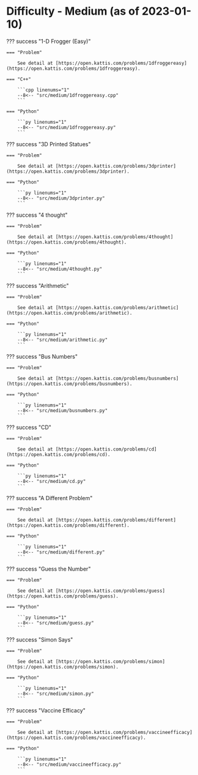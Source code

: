 # Difficulty - Medium (as of 2023-01-10)

??? success "1-D Frogger (Easy)"

    === "Problem"

        See detail at [https://open.kattis.com/problems/1dfroggereasy](https://open.kattis.com/problems/1dfroggereasy).

    === "C++"

        ```cpp linenums="1"
        --8<-- "src/medium/1dfroggereasy.cpp"
        ```

    === "Python"

        ```py linenums="1"
        --8<-- "src/medium/1dfroggereasy.py"
        ```

??? success "3D Printed Statues"

    === "Problem"

        See detail at [https://open.kattis.com/problems/3dprinter](https://open.kattis.com/problems/3dprinter).

    === "Python"

        ```py linenums="1"
        --8<-- "src/medium/3dprinter.py"
        ```

??? success "4 thought"

    === "Problem"

        See detail at [https://open.kattis.com/problems/4thought](https://open.kattis.com/problems/4thought).

    === "Python"

        ```py linenums="1"
        --8<-- "src/medium/4thought.py"
        ```

??? success "Arithmetic"

    === "Problem"

        See detail at [https://open.kattis.com/problems/arithmetic](https://open.kattis.com/problems/arithmetic).

    === "Python"

        ```py linenums="1"
        --8<-- "src/medium/arithmetic.py"
        ```

??? success "Bus Numbers"

    === "Problem"

        See detail at [https://open.kattis.com/problems/busnumbers](https://open.kattis.com/problems/busnumbers).

    === "Python"

        ```py linenums="1"
        --8<-- "src/medium/busnumbers.py"
        ```

??? success "CD"

    === "Problem"

        See detail at [https://open.kattis.com/problems/cd](https://open.kattis.com/problems/cd).

    === "Python"

        ```py linenums="1"
        --8<-- "src/medium/cd.py"
        ```

??? success "A Different Problem"

    === "Problem"

        See detail at [https://open.kattis.com/problems/different](https://open.kattis.com/problems/different).

    === "Python"

        ```py linenums="1"
        --8<-- "src/medium/different.py"
        ```

??? success "Guess the Number"

    === "Problem"

        See detail at [https://open.kattis.com/problems/guess](https://open.kattis.com/problems/guess).

    === "Python"

        ```py linenums="1"
        --8<-- "src/medium/guess.py"
        ```

??? success "Simon Says"

    === "Problem"

        See detail at [https://open.kattis.com/problems/simon](https://open.kattis.com/problems/simon).

    === "Python"

        ```py linenums="1"
        --8<-- "src/medium/simon.py"
        ```

??? success "Vaccine Efficacy"

    === "Problem"

        See detail at [https://open.kattis.com/problems/vaccineefficacy](https://open.kattis.com/problems/vaccineefficacy).

    === "Python"

        ```py linenums="1"
        --8<-- "src/medium/vaccineefficacy.py"
        ```
